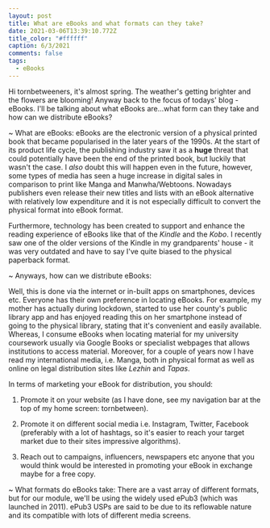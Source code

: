 ```yaml
---
layout: post
title: What are eBooks and what formats can they take?
date: 2021-03-06T13:39:10.772Z
title_color: "#ffffff"
caption: 6/3/2021
comments: false
tags:
  - eBooks
---
```

Hi tornbetweeners, it's almost spring. The weather's getting brighter and the flowers are blooming! Anyway back to the focus of todays' blog - eBooks. I'll be talking about what eBooks are...what form can they take and how can we distribute eBooks? 

~ What are eBooks: eBooks are the electronic version of a physical printed book that became popularised in the later years of the 1990s. At the start of its product life cycle, the publishing industry saw it as a **huge** threat that could potentially have been the end of the printed book, but luckily that wasn't the case. I *also* doubt this will happen even in the future, however, some types of media has seen a huge increase in digital sales in comparison to print like Manga and Manwha/Webtoons. Nowadays publishers even release their new titles and lists with an eBook alternative with relatively low expenditure and it is not especially difficult to convert the physical format into eBook format. 

Furthermore, technology has been created to support and enhance the reading experience of eBooks like that of the *Kindle* and the *Kobo*. I recently saw one of the older versions of the Kindle in my grandparents' house - it was very outdated and have to say I've quite biased to the physical paperback format. 

~ Anyways, how can we distribute eBooks:

Well, this is done via the internet or in-built apps on smartphones, devices etc. Everyone has their own preference in locating eBooks. For example, my mother has actually during lockdown, started to use her county's public library app and has enjoyed reading this on her smartphone instead of going to the physical library, stating that it's convenient and easily available. Whereas, I consume eBooks when locating material for my university coursework usually via Google Books or specialist webpages that allows institutions to access material. Moreover, for a couple of years now I have read my international media, i.e. Manga, both in physical format as well as online on legal distribution sites like *Lezhin* and *Tapas*.  

In terms of marketing your eBook for distribution, you should:

1. Promote it on your website (as I have done, see my navigation bar at the top of my home screen: tornbetween).

2. Promote it on different social media i.e. Instagram, Twitter, Facebook (preferably with a lot of hashtags, so it's easier to reach your target market due to their sites impressive algorithms).

3. Reach out to campaigns, influencers, newspapers etc anyone that you would think would be interested in promoting your eBook in exchange maybe for a free copy. 

~ What formats do eBooks take: There are a vast array of different formats, but for our module, we'll be using the widely used ePub3 (which was launched in 2011). ePub3 USPs are said to be due to its reflowable nature and its compatible with lots of different media screens.